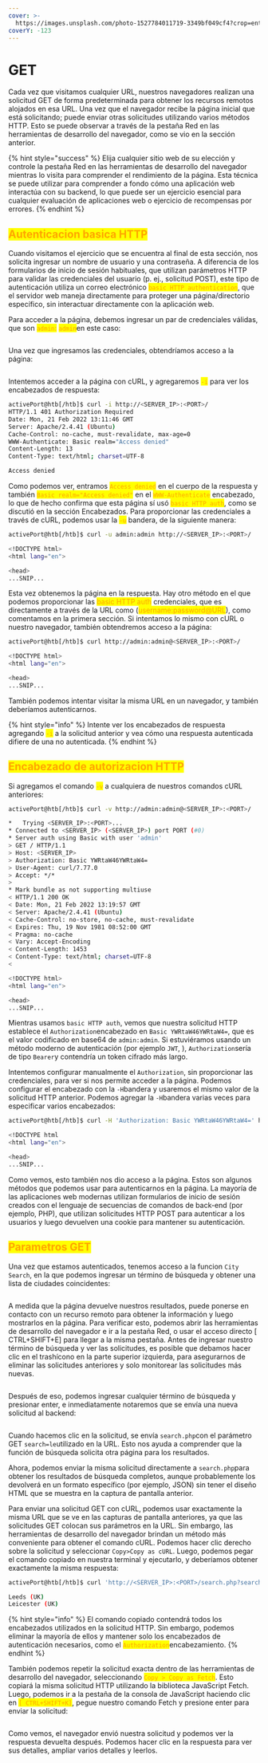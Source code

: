 ```yaml
---
cover: >-
  https://images.unsplash.com/photo-1527784011719-3349bf049cf4?crop=entropy&cs=tinysrgb&fm=jpg&ixid=MnwxOTcwMjR8MHwxfHNlYXJjaHw2fHxnZXR8ZW58MHx8fHwxNjc4NTYyODE3&ixlib=rb-4.0.3&q=80
coverY: -123
---
```


# GET

Cada vez que visitamos cualquier URL, nuestros navegadores realizan una solicitud GET de forma predeterminada para obtener los recursos remotos alojados en esa URL. Una vez que el navegador recibe la página inicial que está solicitando; puede enviar otras solicitudes utilizando varios métodos HTTP. Esto se puede observar a través de la pestaña Red en las herramientas de desarrollo del navegador, como se vio en la sección anterior.

{% hint style="success" %}
Elija cualquier sitio web de su elección y controle la pestaña Red en las herramientas de desarrollo del navegador mientras lo visita para comprender el rendimiento de la página. Esta técnica se puede utilizar para comprender a fondo cómo una aplicación web interactúa con su backend, lo que puede ser un ejercicio esencial para cualquier evaluación de aplicaciones web o ejercicio de recompensas por errores.
{% endhint %}

## <mark style="color:orange;"></mark>

## <mark style="color:orange;">Autenticacion basica HTTP</mark>

Cuando visitamos el ejercicio que se encuentra al final de esta sección, nos solicita ingresar un nombre de usuario y una contraseña. A diferencia de los formularios de inicio de sesión habituales, que utilizan parámetros HTTP para validar las credenciales del usuario (p. ej., solicitud POST), este tipo de autenticación utiliza un correo electrónico <mark style="color:orange;">`basic HTTP authentication`</mark>, que el servidor web maneja directamente para proteger una página/directorio específico, sin interactuar directamente con la aplicación web.

Para acceder a la página, debemos ingresar un par de credenciales válidas, que son <mark style="color:orange;">`admin`</mark><mark style="color:orange;">:</mark> <mark style="color:orange;"></mark><mark style="color:orange;">`admin`</mark>en este caso:

<figure><img src="../../../.gitbook/assets/image (1).jpeg" alt=""><figcaption></figcaption></figure>

Una vez que ingresamos las credenciales, obtendríamos acceso a la página:

<figure><img src="../../../.gitbook/assets/image (6).jpeg" alt=""><figcaption></figcaption></figure>

Intentemos acceder a la página con cURL, y agregaremos <mark style="color:orange;">`-i`</mark> para ver los encabezados de respuesta:

```bash
activePort@htb[/htb]$ curl -i http://<SERVER_IP>:<PORT>/
HTTP/1.1 401 Authorization Required
Date: Mon, 21 Feb 2022 13:11:46 GMT
Server: Apache/2.4.41 (Ubuntu)
Cache-Control: no-cache, must-revalidate, max-age=0
WWW-Authenticate: Basic realm="Access denied"
Content-Length: 13
Content-Type: text/html; charset=UTF-8

Access denied
```

Como podemos ver, entramos <mark style="color:orange;">`Access denied`</mark> en el cuerpo de la respuesta y también <mark style="color:orange;">`Basic realm="Access denied"`</mark> en el <mark style="color:orange;">`WWW-Authenticate`</mark> encabezado, lo que de hecho confirma que esta página sí usó <mark style="color:orange;">`basic HTTP auth`</mark>, como se discutió en la sección Encabezados. Para proporcionar las credenciales a través de cURL, podemos usar la <mark style="color:orange;">`-u`</mark> bandera, de la siguiente manera:

```bash
activePort@htb[/htb]$ curl -u admin:admin http://<SERVER_IP>:<PORT>/

<!DOCTYPE html>
<html lang="en">

<head>
...SNIP...
```

Esta vez obtenemos la página en la respuesta. Hay otro método en el que podemos proporcionar las <mark style="color:orange;">basic HTTP auth</mark> credenciales, que es directamente a través de la URL como (<mark style="color:orange;">username:password@URL</mark>), como comentamos en la primera sección. Si intentamos lo mismo con cURL o nuestro navegador, también obtendremos acceso a la página:

```bash
activePort@htb[/htb]$ curl http://admin:admin@<SERVER_IP>:<PORT>/

<!DOCTYPE html>
<html lang="en">

<head>
...SNIP...
```

También podemos intentar visitar la misma URL en un navegador, y también deberíamos autenticarnos.

{% hint style="info" %}
Intente ver los encabezados de respuesta agregando <mark style="color:orange;">`-i`</mark> a la solicitud anterior y vea cómo una respuesta autenticada difiere de una no autenticada.
{% endhint %}



## <mark style="color:orange;">Encabezado de autorizacion HTTP</mark>

Si agregamos el comando <mark style="color:orange;">`-v`</mark> a cualquiera de nuestros comandos cURL anteriores:

```bash
activePort@htb[/htb]$ curl -v http://admin:admin@<SERVER_IP>:<PORT>/

*   Trying <SERVER_IP>:<PORT>...
* Connected to <SERVER_IP> (<SERVER_IP>) port PORT (#0)
* Server auth using Basic with user 'admin'
> GET / HTTP/1.1
> Host: <SERVER_IP>
> Authorization: Basic YWRtaW46YWRtaW4=
> User-Agent: curl/7.77.0
> Accept: */*
> 
* Mark bundle as not supporting multiuse
< HTTP/1.1 200 OK
< Date: Mon, 21 Feb 2022 13:19:57 GMT
< Server: Apache/2.4.41 (Ubuntu)
< Cache-Control: no-store, no-cache, must-revalidate
< Expires: Thu, 19 Nov 1981 08:52:00 GMT
< Pragma: no-cache
< Vary: Accept-Encoding
< Content-Length: 1453
< Content-Type: text/html; charset=UTF-8
< 

<!DOCTYPE html>
<html lang="en">

<head>
...SNIP...
```

Mientras usamos `basic HTTP auth`, vemos que nuestra solicitud HTTP establece el `Authorization`encabezado en `Basic YWRtaW46YWRtaW4=`, que es el valor codificado en base64 de `admin:admin`. Si estuviéramos usando un método moderno de autenticación (por ejemplo `JWT`, ), `Authorization`sería de tipo `Bearer`y contendría un token cifrado más largo.

Intentemos configurar manualmente el `Authorization`, sin proporcionar las credenciales, para ver si nos permite acceder a la página. Podemos configurar el encabezado con la `-H`bandera y usaremos el mismo valor de la solicitud HTTP anterior. Podemos agregar la `-H`bandera varias veces para especificar varios encabezados:

```bash
activePort@htb[/htb]$ curl -H 'Authorization: Basic YWRtaW46YWRtaW4=' http://<SERVER_IP>:<PORT>/

<!DOCTYPE html
<html lang="en">

<head>
...SNIP...
```

Como vemos, esto también nos dio acceso a la página. Estos son algunos métodos que podemos usar para autenticarnos en la página. La mayoría de las aplicaciones web modernas utilizan formularios de inicio de sesión creados con el lenguaje de secuencias de comandos de back-end (por ejemplo, PHP), que utilizan solicitudes HTTP POST para autenticar a los usuarios y luego devuelven una cookie para mantener su autenticación.



## <mark style="color:orange;">Parametros GET</mark>

Una vez que estamos autenticados, tenemos acceso a la funcion `City Search`, en la que podemos ingresar un término de búsqueda y obtener una lista de ciudades coincidentes:

<figure><img src="../../../.gitbook/assets/image (6).jpeg" alt=""><figcaption></figcaption></figure>

A medida que la página devuelve nuestros resultados, puede ponerse en contacto con un recurso remoto para obtener la información y luego mostrarlos en la página. Para verificar esto, podemos abrir las herramientas de desarrollo del navegador e ir a la pestaña Red, o usar el acceso directo \[ CTRL+SHIFT+E] para llegar a la misma pestaña. Antes de ingresar nuestro término de búsqueda y ver las solicitudes, es posible que debamos hacer clic en el trashícono en la parte superior izquierda, para asegurarnos de eliminar las solicitudes anteriores y solo monitorear las solicitudes más nuevas.

<figure><img src="../../../.gitbook/assets/image (1).jpg" alt=""><figcaption></figcaption></figure>

Después de eso, podemos ingresar cualquier término de búsqueda y presionar enter, e inmediatamente notaremos que se envía una nueva solicitud al backend:

<figure><img src="../../../.gitbook/assets/image (5).jpeg" alt=""><figcaption></figcaption></figure>

Cuando hacemos clic en la solicitud, se envía `search.php`con el parámetro GET `search=le`utilizado en la URL. Esto nos ayuda a comprender que la función de búsqueda solicita otra página para los resultados.

Ahora, podemos enviar la misma solicitud directamente a `search.php`para obtener los resultados de búsqueda completos, aunque probablemente los devolverá en un formato específico (por ejemplo, JSON) sin tener el diseño HTML que se muestra en la captura de pantalla anterior.

Para enviar una solicitud GET con cURL, podemos usar exactamente la misma URL que se ve en las capturas de pantalla anteriores, ya que las solicitudes GET colocan sus parámetros en la URL. Sin embargo, las herramientas de desarrollo del navegador brindan un método más conveniente para obtener el comando cURL. Podemos hacer clic derecho sobre la solicitud y seleccionar `Copy>Copy as cURL`. Luego, podemos pegar el comando copiado en nuestra terminal y ejecutarlo, y deberíamos obtener exactamente la misma respuesta:

```bash
activePort@htb[/htb]$ curl 'http://<SERVER_IP>:<PORT>/search.php?search=le' -H 'Authorization: Basic YWRtaW46YWRtaW4='

Leeds (UK)
Leicester (UK)
```

{% hint style="info" %}
El comando copiado contendrá todos los encabezados utilizados en la solicitud HTTP. Sin embargo, podemos eliminar la mayoría de ellos y mantener solo los encabezados de autenticación necesarios, como el <mark style="color:orange;">`Authorization`</mark>encabezamiento.
{% endhint %}

También podemos repetir la solicitud exacta dentro de las herramientas de desarrollo del navegador, seleccionando <mark style="color:orange;">`Copy > Copy as Fetch`</mark>. Esto copiará la misma solicitud HTTP utilizando la biblioteca JavaScript Fetch. Luego, podemos ir a la pestaña de la consola de JavaScript haciendo clic en <mark style="color:orange;">`[ CTRL+SHIFT+K]`</mark>, pegue nuestro comando Fetch y presione enter para enviar la solicitud:

<figure><img src="../../../.gitbook/assets/image (3) (2).jpeg" alt=""><figcaption></figcaption></figure>

Como vemos, el navegador envió nuestra solicitud y podemos ver la respuesta devuelta después. Podemos hacer clic en la respuesta para ver sus detalles, ampliar varios detalles y leerlos.

